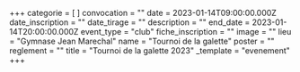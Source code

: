 +++
categorie = [ ]
convocation = ""
date = 2023-01-14T09:00:00.000Z
date_inscription = ""
date_tirage = ""
description = ""
end_date = 2023-01-14T20:00:00.000Z
event_type = "club"
fiche_inscription = ""
image = ""
lieu = "Gymnase Jean Marechal"
name = "Tournoi de la galette"
poster = ""
reglement = ""
title = "Tournoi de la galette 2023"
_template = "evenement"
+++

